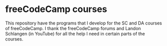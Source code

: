 # freeCodeCamp courses

This repository have the programs that I develop for the SC and DA courses of freeCodeCamp.
I thank the freeCodeCamp forums and Landon Schlangen (in YouTube) for all the help I need in certain parts of the courses.